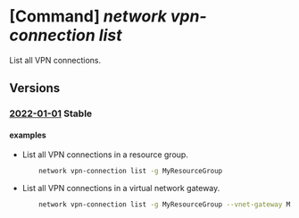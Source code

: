 # [Command] _network vpn-connection list_

List all VPN connections.

## Versions

### [2022-01-01](/Resources/mgmt-plane/L3N1YnNjcmlwdGlvbnMve30vcmVzb3VyY2Vncm91cHMve30vcHJvdmlkZXJzL21pY3Jvc29mdC5uZXR3b3JrL2Nvbm5lY3Rpb25z/2022-01-01.xml) **Stable**

<!-- mgmt-plane /subscriptions/{}/resourcegroups/{}/providers/microsoft.network/connections 2022-01-01 -->

#### examples

- List all VPN connections in a resource group.
    ```bash
        network vpn-connection list -g MyResourceGroup
    ```

- List all VPN connections in a virtual network gateway.
    ```bash
        network vpn-connection list -g MyResourceGroup --vnet-gateway MyVnetGateway
    ```
